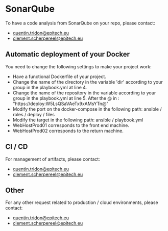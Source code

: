 # SonarQube
To have a code analysis from SonarQube on your repo, please contact:
- quentin.tridon@epitech.eu
- clement.scherpereel@epitech.eu
    
## Automatic deployment of your Docker
You need to change the following settings to make your project work:
- Have a functional Dockerfile of your project.
- Change the name of the directory in the variable 'dir' according to your group in the playbook.yml at line 4.
- Change the name of the repository in the variable according to your group in the playbook.yml at line 5. After the @ in : "https://deploy:W5LsQSaVAeTx9xAMsYTn@"
- Modify the port on the docker-compose in the following path: ansible / roles / deploy / files
- Modify the target in the following path: ansible / playbook.yml
 - WebHostProd01 corresponds to the front end machine.
 - WebHostProd02 corresponds to the return machine.

## CI / CD
For management of artifacts, please contact:
- quentin.tridon@epitech.eu
- clement.scherpereel@epitech.eu
    
## Other
For any other request related to production / cloud environments, please contact:
- quentin.tridon@epitech.eu
- clement.scherpereel@epitech.eu